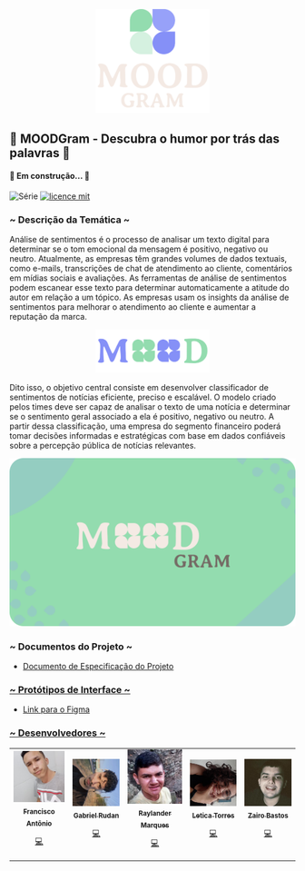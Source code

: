 
<p align="center">
<img src=".github/logotype.png" alt="LOGO" width="200"/>
</p>

## 🍃 MOODGram - Descubra o humor por trás das palavras 🍂

#### 🚧 Em construção...  🚧

![Série](https://img.shields.io/badge/MoodGram-ModuloIbiapaba-green)
[![licence mit](https://img.shields.io/badge/licence-MIT-orange.svg)]()

### ~ Descrição da Temática ~
Análise de sentimentos é o processo de analisar um texto digital para determinar se o tom emocional da mensagem é positivo, negativo ou neutro. Atualmente, as empresas têm grandes volumes de dados textuais, como e-mails, transcrições de chat de atendimento ao cliente, comentários em mídias sociais e avaliações. As ferramentas de análise de sentimentos podem escanear esse texto para determinar automaticamente a atitude do autor em relação a um tópico. As empresas usam os insights da análise de sentimentos para melhorar o atendimento ao cliente e aumentar a reputação da marca.

<p align="center">
<img src=".github/logotype2.png" alt="LOGO" width="200"/>
</p>

Dito isso, o objetivo central consiste em desenvolver classificador de sentimentos de notícias eficiente, preciso e escalável. O modelo criado pelos times deve ser capaz de analisar o texto de uma notícia e determinar se o sentimento geral associado a ela é positivo, negativo ou neutro. A partir dessa classificação, uma empresa do segmento financeiro poderá tomar decisões informadas e estratégicas com base em dados confiáveis sobre a percepção pública de notícias relevantes.

<p align="center">
<img src=".github/cover (2).png" alt="LOGO" width="1000"/>
</p>

### ~ Documentos do Projeto ~
- <a href='https://drive.google.com/file/d/14aKYnBnIVCiR-CyrNCAREyv1dtlKJMaq/preview'>Documento de Especificação do Projeto

### ~ Protótipos de Interface ~
- <a href='https://www.figma.com/file/I7dS63C0gmyqKB69vWiEn6/MOODGram---Dashboard?type=design&node-id=10%3A747&mode=design&t=CQ1BB3gFdLGHzK5J-1'> Link para o Figma

### ~ Desenvolvedores ~
<table align="center">
<tr>
    <td align="center"><a href="https://github.com/eletromarlon"><img src=".github/franciscoantonio.png" width="100px;" alt=""/><br /><sub><b>Francisco Antônio</b></sub></a><br /><p title="Front-End">💻</p></td>
    <td align="center"><a href="https://github.com/gabrielrudan"><img src=".github/gabrielrudan.png" width="100px;" alt=""/><br /><sub><b>Gabriel Rudan</b></sub></a><br /><p title="Front-End">💻</p></td>
	<td align="center"><a href="https://github.com/Raylander524"><img src=".github/raylandermarques.png" width="100px;" alt=""/><br /><sub><b>Raylander Marques</b></sub></a><br /><p title="Front-End">💻</p></td>
    <td align="center"><a href="https://github.com/leh-torres"><img src=".github/leticiatorres.jpg" width="100px;" alt=""/><br /><sub><b>Letica Torres</b></sub></a><br /><p title="Back-End">💻</p></td>
    <td align="center"><a href="https://github.com/Raylander524"><img src=".github/zairobastos.jpg" width="100px;" alt=""/><br /><sub><b>Zairo Bastos</b></sub></a><br /><p title="Back-End">💻</p></td>
  </tr>
</table>
